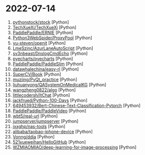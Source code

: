 # 2022-07-14

1. [pythonstock/stock](https://github.com/pythonstock/stock "stock，股票系统。使用python进行开发。") [Python]
2. [TechXueXi/TechXueXi](https://github.com/TechXueXi/TechXueXi "强国通 科技强国 学习强国 xuexiqiangguo 全网最好用开源网页学习强国助手：TechXueXi （懒人刷分工具 自动学习）技术强国，支持答题，支持 docker 45分/天") [Python]
3. [PaddlePaddle/ERNIE](https://github.com/PaddlePaddle/ERNIE "Official implementations for various pre-training models of ERNIE-family, covering topics of Language Understanding & Generation, Multimodal Understanding & Generation, and beyond.") [Python]
4. [Python3WebSpider/ProxyPool](https://github.com/Python3WebSpider/ProxyPool "An Efficient ProxyPool with Getter, Tester and Server") [Python]
5. [yu-steven/openit](https://github.com/yu-steven/openit "致力于打造免费无感的翻墙环境") [Python]
6. [LmeSzinc/AzurLaneAutoScript](https://github.com/LmeSzinc/AzurLaneAutoScript "Azur Lane bot (CN/EN/JP/TW) 碧蓝航线脚本 | 无缝委托科研，全自动大世界") [Python]
7. [sv3nbeast/DnslogCmdEcho](https://github.com/sv3nbeast/DnslogCmdEcho "命令执行不回显但DNS协议出网的命令回显场景解决方案") [Python]
8. [pyecharts/pyecharts](https://github.com/pyecharts/pyecharts "🎨 Python Echarts Plotting Library") [Python]
9. [PaddlePaddle/PaddleSlim](https://github.com/PaddlePaddle/PaddleSlim "PaddleSlim is an open-source library for deep model compression and architecture search.") [Python]
10. [datawhalechina/easy-rl](https://github.com/datawhalechina/easy-rl "强化学习中文教程（蘑菇书），在线阅读地址：https://datawhalechina.github.io/easy-rl/") [Python]
11. [SuperCV/Book](https://github.com/SuperCV/Book "📗我的个人书籍学习和收藏") [Python]
12. [muziing/PyQt_practice](https://github.com/muziing/PyQt_practice "通过可直接运行的代码示例讲解 PyQt 5 常用基础控件。附学习资源、demo分享。") [Python]
13. [liuhuanyong/QASystemOnMedicalKG](https://github.com/liuhuanyong/QASystemOnMedicalKG "A tutorial and implement of disease centered Medical knowledge graph and qa system based on it。知识图谱构建，自动问答，基于kg的自动问答。以疾病为中心的一定规模医药领域知识图谱，并以该知识图谱完成自动问答与分析服务。") [Python]
14. [wangzheng0822/algo](https://github.com/wangzheng0822/algo "数据结构和算法必知必会的50个代码实现") [Python]
15. [littlecodersh/ItChat](https://github.com/littlecodersh/ItChat "A complete and graceful API for Wechat. 微信个人号接口、微信机器人及命令行微信，三十行即可自定义个人号机器人。") [Python]
16. [jackfrued/Python-100-Days](https://github.com/jackfrued/Python-100-Days "Python - 100天从新手到大师") [Python]
17. [649453932/Bert-Chinese-Text-Classification-Pytorch](https://github.com/649453932/Bert-Chinese-Text-Classification-Pytorch "使用Bert，ERNIE，进行中文文本分类") [Python]
18. [PaddlePaddle/PaddleVideo](https://github.com/PaddlePaddle/PaddleVideo "Awesome video toolkits based on PaddlePaddle. It supports video data annotation tools, lightweight RGB and skeleton based action recognition model, practical applications for video tagging and sport action detection.") [Python]
19. [wbt5/real-url](https://github.com/wbt5/real-url "获取斗鱼&虎牙&哔哩哔哩&抖音&快手等 58 个直播平台的真实流媒体地址(直播源)和弹幕，直播源可在 PotPlayer、flv.js 等播放器中播放。") [Python]
20. [jumpserver/jumpserver](https://github.com/jumpserver/jumpserver "JumpServer 是全球首款开源的堡垒机，是符合 4A 的专业运维安全审计系统。") [Python]
21. [jxxghp/nas-tools](https://github.com/jxxghp/nas-tools "NAS媒体库资源归集、整理自动化工具") [Python]
22. [alibaba/taobao-iphone-device](https://github.com/alibaba/taobao-iphone-device "tidevice can be used to communicate with iPhone device") [Python]
23. [Vonng/ddia](https://github.com/Vonng/ddia "《Designing Data-Intensive Application》DDIA中文翻译") [Python]
24. [521xueweihan/HelloGitHub](https://github.com/521xueweihan/HelloGitHub "分享 GitHub 上有趣、入门级的开源项目。Share interesting, entry-level open source projects on GitHub.") [Python]
25. [WZMIAOMIAO/deep-learning-for-image-processing](https://github.com/WZMIAOMIAO/deep-learning-for-image-processing "deep learning for image processing including classification and object-detection etc.") [Python]
